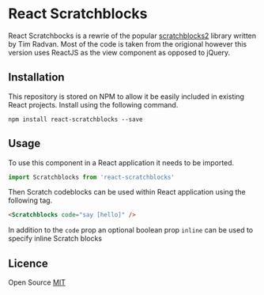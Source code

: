 # React Scratchblocks

React Scratchbocks is a rewrie of the popular [scratchblocks2](http://github.com/blob8108/scratchblocks2) library written by Tim Radvan. Most of the code is taken from the origional however this version uses ReactJS as the view component as opposed to jQuery.

## Installation

This repository is stored on NPM to allow it be easily included in existing React projects. Install using the following command.

```
npm install react-scratchblocks --save
``` 

## Usage

To use this component in a React application it needs to be imported.

```javascript
import Scratchblocks from 'react-scratchblocks'
```

Then Scratch codeblocks can be used within React application using the following tag.

```html
<Scratchblocks code="say [hello]" />
```

In addition to the `code` prop an optional boolean prop `inline` can be used to specify inline Scratch blocks

## Licence

Open Source [MIT](http://opensource.org/licenses/MIT)
